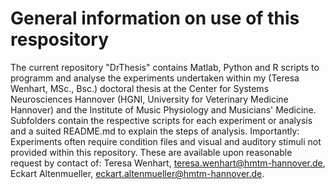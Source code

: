 # General information on use of this respository

The current repository "DrThesis" contains Matlab, Python and R scripts to programm and analyse the experiments undertaken within my (Teresa Wenhart, MSc., Bsc.) doctoral thesis at the Center for Systems Neurosciences Hannover (HGNI, University for Veterinary Medicine Hannover) and the Institute of Music Physiology and Musicians' Medicine. Subfolders contain the respective scripts for each experiment or analysis and a suited README.md to explain the steps of analysis. 
Importantly: Experiments often require condition files and visual and auditory stimuli not provided within this repository. These are available upon reasonable request by contact of: Teresa Wenhart, teresa.wenhart@hmtm-hannover.de, Eckart Altenmueller, eckart.altenmueller@hmtm-hannover.de.


